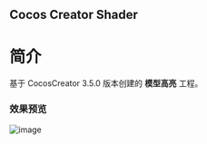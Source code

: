 ## Cocos Creator Shader

# 简介
基于 CocosCreator 3.5.0 版本创建的 **模型高亮** 工程。

### 效果预览
![image](https://gitee.com/yeshaohelpme/ShaderDemoImageLibrary/raw/master/gif/20220225/2022022502.gif)